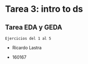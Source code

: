 # Tarea 3: __intro to ds__
## Tarea EDA y GEDA

`Ejercicios del 1 al 5`

* Ricardo Lastra 

* 160167

